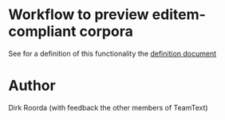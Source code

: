 # Workflow to preview editem-compliant corpora

See for a definition of this functionality the 
[definition document](docs/definition.md)

# Author

Dirk Roorda (with feedback the other members of TeamText)
